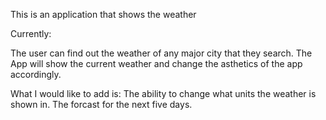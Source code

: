 This is an application that shows the weather

Currently:

The user can find out the weather of any major city that they search.
The App will show the current weather and change the asthetics of the app accordingly.

What I would like to add is:
The ability to change what units the weather is shown in.
The forcast for the next five days.
